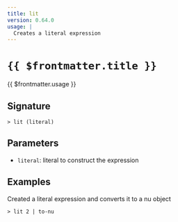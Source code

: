 ```yaml
---
title: lit
version: 0.64.0
usage: |
  Creates a literal expression
---
```


# <code>{{ $frontmatter.title }}</code>

<div style='white-space: pre-wrap;'>{{ $frontmatter.usage }}</div>

## Signature

```> lit (literal)```

## Parameters

 -  `literal`: literal to construct the expression

## Examples

Created a literal expression and converts it to a nu object
```shell
> lit 2 | to-nu
```
